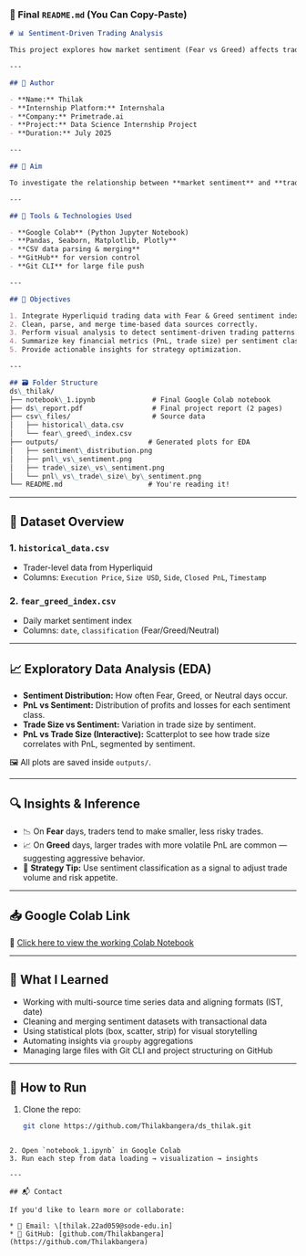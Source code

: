### 📄 Final `README.md` (You Can Copy-Paste)

```markdown
# 📊 Sentiment-Driven Trading Analysis

This project explores how market sentiment (Fear vs Greed) affects trading behavior on the Hyperliquid platform. Using real trading data and sentiment scores, we perform data cleaning, merging, EDA, and derive insights that can help traders adapt their strategies based on sentiment dynamics.

---

## 👤 Author

- **Name:** Thilak
- **Internship Platform:** Internshala
- **Company:** Primetrade.ai
- **Project:** Data Science Internship Project
- **Duration:** July 2025

---

## 🎯 Aim

To investigate the relationship between **market sentiment** and **trading behavior** by analyzing execution data and the Fear & Greed Index — identifying patterns in profit/loss and trade size across different market emotions.

---

## 🔧 Tools & Technologies Used

- **Google Colab** (Python Jupyter Notebook)
- **Pandas, Seaborn, Matplotlib, Plotly**
- **CSV data parsing & merging**
- **GitHub** for version control
- **Git CLI** for large file push

---

## 📝 Objectives

1. Integrate Hyperliquid trading data with Fear & Greed sentiment index.
2. Clean, parse, and merge time-based data sources correctly.
3. Perform visual analysis to detect sentiment-driven trading patterns.
4. Summarize key financial metrics (PnL, trade size) per sentiment class.
5. Provide actionable insights for strategy optimization.

---

## 🗃️ Folder Structure
ds\_thilak/
├── notebook\_1.ipynb              # Final Google Colab notebook
├── ds\_report.pdf                 # Final project report (2 pages)
├── csv\_files/                    # Source data
│   ├── historical\_data.csv
│   └── fear\_greed\_index.csv
├── outputs/                      # Generated plots for EDA
│   ├── sentiment\_distribution.png
│   ├── pnl\_vs\_sentiment.png
│   ├── trade\_size\_vs\_sentiment.png
│   └── pnl\_vs\_trade\_size\_by\_sentiment.png
└── README.md                     # You're reading it!

````

---

## 📁 Dataset Overview

### 1. `historical_data.csv`
- Trader-level data from Hyperliquid
- Columns: `Execution Price`, `Size USD`, `Side`, `Closed PnL`, `Timestamp`

### 2. `fear_greed_index.csv`
- Daily market sentiment index
- Columns: `date`, `classification` (Fear/Greed/Neutral)

---

## 📈 Exploratory Data Analysis (EDA)

- **Sentiment Distribution:** How often Fear, Greed, or Neutral days occur.
- **PnL vs Sentiment:** Distribution of profits and losses for each sentiment class.
- **Trade Size vs Sentiment:** Variation in trade size by sentiment.
- **PnL vs Trade Size (Interactive):** Scatterplot to see how trade size correlates with PnL, segmented by sentiment.

🖼️ All plots are saved inside `outputs/`.

---

## 🔍 Insights & Inference

- 📉 On **Fear** days, traders tend to make smaller, less risky trades.
- 📈 On **Greed** days, larger trades with more volatile PnL are common — suggesting aggressive behavior.
- 🎯 **Strategy Tip:** Use sentiment classification as a signal to adjust trade volume and risk appetite.

---

## 📥 Google Colab Link

🔗 [Click here to view the working Colab Notebook](https://colab.research.google.com/drive/18X6plWSX040M6Qs1dzgPhwE3g-DJHued?usp=sharing)

---

## 🧠 What I Learned

- Working with multi-source time series data and aligning formats (IST, date)
- Cleaning and merging sentiment datasets with transactional data
- Using statistical plots (box, scatter, strip) for visual storytelling
- Automating insights via `groupby` aggregations
- Managing large files with Git CLI and project structuring on GitHub

---

## 🚀 How to Run

1. Clone the repo:
   ```bash
   git clone https://github.com/Thilakbangera/ds_thilak.git
````

2. Open `notebook_1.ipynb` in Google Colab
3. Run each step from data loading → visualization → insights

---

## 📬 Contact

If you'd like to learn more or collaborate:

* 📧 Email: \[thilak.22ad059@sode-edu.in]
* 🧑 GitHub: [github.com/Thilakbangera](https://github.com/Thilakbangera)
